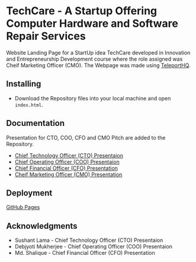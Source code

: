 # TechCare - A Startup Offering Computer Hardware and Software Repair Services

Website Landing Page for a StartUp idea TechCare developed in Innovation and Entrepreneurship Development course where the role assigned was Cheif Marketing Officer (CMO). The Webpage was made using [TeleportHQ](https://play.teleporthq.io/).

## Installing

* Download the Repository files into your local machine and open ```index.html```.

## Documentation

Presentation for CTO, COO, CFO and CMO Pitch are added to the Repository.

* [Chief Technology Officer (CTO) Presentaion](https://github.com/suman2799/tech-care/blob/c2f40e133db7988f9e24faea5a4094b5fd15e5f2/Tech-Care_CTO_Conclave.pdf)
* [Chief Operating Officer (COO) Presentaion](https://github.com/suman2799/tech-care/blob/c2f40e133db7988f9e24faea5a4094b5fd15e5f2/Tech-Care_COO_Conclave.pdf)
* [Chief Financial Officer (CFO) Presentation](https://github.com/suman2799/tech-care/blob/c2f40e133db7988f9e24faea5a4094b5fd15e5f2/Tech-Care_CFO_Conclave.pdf)
* [Cheif Marketing Officer (CMO) Presentation](https://github.com/suman2799/tech-care/blob/c2f40e133db7988f9e24faea5a4094b5fd15e5f2/Tech-Care_CMO_Conclave.pdf)

## Deployment

[GitHub Pages](https://suman2799.github.io/tech-care/)

## Acknowledgments

* Sushant Lama - Chief Technology Officer (CTO) Presentaion
* Debjyoti Mukherjee - Chief Operating Officer (COO) Presentaion
* Md. Shalique - Chief Financial Officer (CFO) Presentation
